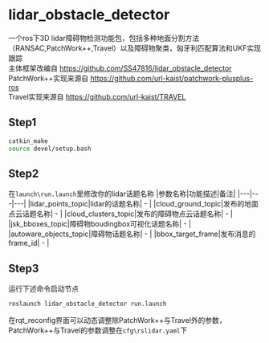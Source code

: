 # lidar_obstacle_detector

一个ros下3D lidar障碍物检测功能包，包括多种地面分割方法（RANSAC,PatchWork++,Travel）以及障碍物聚类，匈牙利匹配算法和UKF实现跟踪</br>
主体框架改编自 https://github.com/SS47816/lidar_obstacle_detector </br>
PatchWork++实现来源自 https://github.com/url-kaist/patchwork-plusplus-ros </br>
Travel实现来源自 https://github.com/url-kaist/TRAVEL</br>

## Step1
```bash
catkin_make
source devel/setup.bash
```
## Step2
在`launch\run.launch`里修改你的lidar话题名称
|参数名称|功能描述|备注|
|---|---|---|
|lidar_points_topic|lidar的话题名称| - |
|cloud_ground_topic|发布的地面点云话题名称| - |
|cloud_clusters_topic|发布的障碍物点云话题名称| - |
|jsk_bboxes_topic|障碍物boudingbox可视化话题名称| - |
|autoware_objects_topic|障碍物话题名称| - |
|bbox_target_frame|发布消息的frame_id| - |

## Step3
运行下述命令启动节点
```bash
roslaunch lidar_obstacle_detector run.launch
```
在rqt_reconfig界面可以动态调整除PatchWork++与Travel外的参数，PatchWork++与Travel的参数调整在`cfg\rslidar.yaml`下